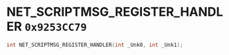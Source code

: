 # NET_SCRIPTMSG_REGISTER_HANDLER `0x9253CC79`

```cpp
int NET_SCRIPTMSG_REGISTER_HANDLER(int _Unk0, int _Unk1);
```